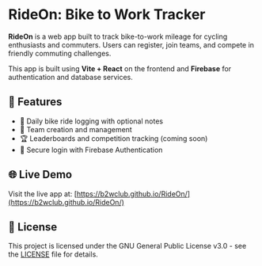# RideOn: Bike to Work Tracker

**RideOn** is a web app built to track bike-to-work mileage for cycling enthusiasts and commuters. Users can register, join teams, and compete in friendly commuting challenges.

This app is built using **Vite + React** on the frontend and **Firebase** for authentication and database services.

## 🚀 Features

- 📅 Daily bike ride logging with optional notes
- 👥 Team creation and management
- 🏆 Leaderboards and competition tracking (coming soon)
- 🔐 Secure login with Firebase Authentication

## 🌐 Live Demo

Visit the live app at: [https://b2wclub.github.io/RideOn/](https://b2wclub.github.io/RideOn/)

## 📝 License

This project is licensed under the GNU General Public License v3.0 - see the [LICENSE](LICENSE) file for details.